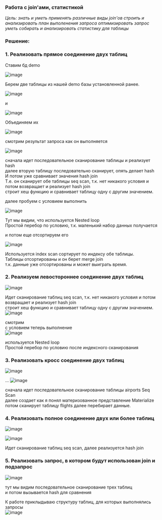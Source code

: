 ### Работа с join'ами, статистикой 

*Цель:*
*знать и уметь применять различные виды join'ов*
*строить и анализировать план выполенения запроса*
*оптимизировать запрос*
*уметь собирать и анализировать статистику для таблицы*


### Решение:    

### 1. Реализовать прямое соединение двух таблиц  

Ставим бд demo  

![image](https://github.com/13-rus/Otus/assets/120638894/2bb11eba-25ef-43f2-86f6-da58609b6dcd)  

 Берем две таблицы из нашей demo базы установленной ранее.  
   
![image](https://github.com/13-rus/Otus/assets/120638894/1c853445-601b-45a1-a8d0-f3937ffeb172)  

и  

![image](https://github.com/13-rus/Otus/assets/120638894/b55cf510-e92f-48ac-bb41-8c4d4d73f8a3)  

Объединяем их  

![image](https://github.com/13-rus/Otus/assets/120638894/181000f2-03cd-4977-88ca-d0edb2d662f4)  

смотрим результат запроса как он выполняется    

![image](https://github.com/13-rus/Otus/assets/120638894/78e9c9fb-136c-4e91-8da4-e575336d724a)  

сначала идет последовательное сканирование таблицы и реализует hash  
далее вторую таблицу последовательно сканирует, опять делает hash  
И потом уже сравнивает значения hash join  
Т.е. он сканирует обе таблицы seq scan, т.к. нет никакого условия и потом возвращает и реализует hash join  
строит хеш функцию и сравнивает таблицу одну с другим значением.  


далее пробуем с условием выполнить  

![image](https://github.com/13-rus/Otus/assets/120638894/2bbe4fcd-f13f-4edf-9d15-e635591f6021)  

Тут мы видим, что используется Nested loop  
Простой перебор по условию, т.к. маленький набор данных получается   


и потом еще отсортируем его  

![image](https://github.com/13-rus/Otus/assets/120638894/7641c7da-e63d-42c9-9d36-19d9d92f4ec2)  

Используется index scan сортирует по индексу обе таблицы.  
Таблицы отсортированы и он берет merge join  
т.к. данные уже отсортированы и может выиграть время.  


### 2. Реализуем левостороннее соединение двух таблиц  
![image](https://github.com/13-rus/Otus/assets/120638894/0c19071f-d96f-4ef7-9dda-b86634a13f71)  

Идет сканирование  таблиц seq scan, т.к. нет никакого условия и потом возвращает и реализует hash join  
строит хеш функцию и сравнивает таблицу одну с другим значением.   
![image](https://github.com/13-rus/Otus/assets/120638894/af690a18-1133-41f2-8001-9ef30efd20ff)  

смотрим  
с условием теперь выполнение    
![image](https://github.com/13-rus/Otus/assets/120638894/f25de9e3-3053-438d-b03c-2e84eb3fbe06)  

используется Nested loop  
Простой перебор по условию после индексного сканирования  


### 3. Реализовать кросс соединение двух таблиц  
![image](https://github.com/13-rus/Otus/assets/120638894/3ab1d6ab-51b5-4d37-af5c-b4231d7bdc9f)  

...
![image](https://github.com/13-rus/Otus/assets/120638894/95f20153-25f0-489e-892b-9722c30fc748)

сначала идет последовательное сканирование таблицы airports Seq Scan  
далее создает как я понял материзованное представление Materialize  
потом сканирует таблицу flights далее перебирает данные.  

### 4. Реализовать полное соединение двух или более таблиц  

![image](https://github.com/13-rus/Otus/assets/120638894/1a19c1e8-0689-4b67-adca-ac9496c73829)  

![image](https://github.com/13-rus/Otus/assets/120638894/0ae8a8c2-6ff9-462b-8c89-fc90450ea440)  

Идет сканирование  таблиц seq scan, далее реализуется hash join  

### 5. Реализовать запрос, в котором будут использован join и подзапрос  

![image](https://github.com/13-rus/Otus/assets/120638894/9179ca05-3998-486b-9c01-b05835b88a59)  

тут мы видим  последовательное сканирование трех таблиц  
и потом вызывается hash для сравнения  

К работе приклыдываю структуру таблиц, для которых выполнялись запросы  
![image](https://github.com/13-rus/Otus/assets/120638894/5196d5a5-ae39-4d56-accd-ce4175768fce)  

